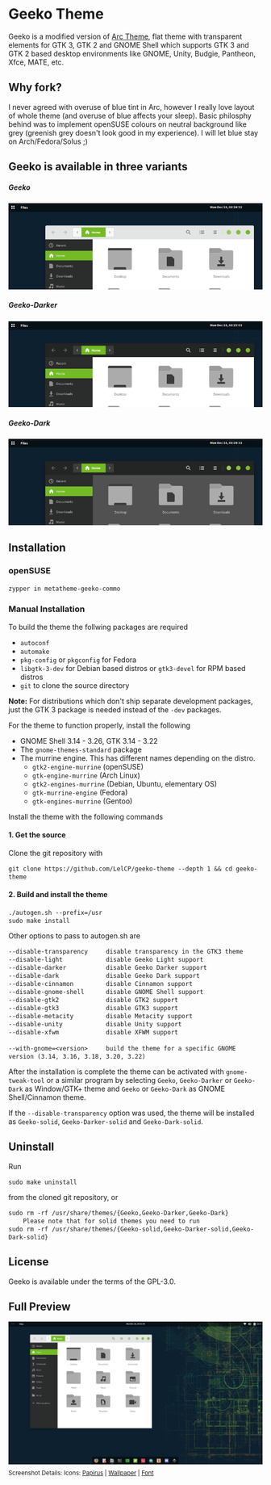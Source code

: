 # Geeko Theme

Geeko is a modified version of [Arc Theme](https://github.com/horst3180/Arc-theme), flat theme with transparent elements for GTK 3, GTK 2 and GNOME Shell which supports GTK 3 and GTK 2 based desktop environments like GNOME, Unity, Budgie, Pantheon, Xfce, MATE, etc.

## Why fork?

I never agreed with overuse of blue tint in Arc, however I really love layout of whole theme (and overuse of blue affects your sleep). Basic philosphy behind was to implement openSUSE colours on neutral background like grey (greenish grey doesn't look good in my experience). I will let blue stay on Arch/Fedora/Solus ;)

## Geeko is available in three variants 

##### Geeko

![A screenshot of the Geeko theme](/additions/screenshots/light.png)

##### Geeko-Darker

![A screenshot of the Geeko-Darker theme](/additions/screenshots/darker.png)

##### Geeko-Dark

![A screenshot of the Geeko-Dark theme](/additions/screenshots/dark.png)

## Installation

### openSUSE

`zypper in metatheme-geeko-commo`

### Manual Installation

To build the theme the follwing packages are required 
* `autoconf`
* `automake`
* `pkg-config` or `pkgconfig` for Fedora
* `libgtk-3-dev` for Debian based distros or `gtk3-devel` for RPM based distros
* `git` to clone the source directory

**Note:** For distributions which don't ship separate development packages, just the GTK 3 package is needed instead of the `-dev` packages.

For the theme to function properly, install the following
* GNOME Shell 3.14 - 3.26, GTK 3.14 - 3.22
* The `gnome-themes-standard` package
* The murrine engine. This has different names depending on the distro.
  * `gtk2-engine-murrine` (openSUSE)
  * `gtk-engine-murrine` (Arch Linux)
  * `gtk2-engines-murrine` (Debian, Ubuntu, elementary OS)
  * `gtk-murrine-engine` (Fedora)
  * `gtk-engines-murrine` (Gentoo)

Install the theme with the following commands

#### 1. Get the source

Clone the git repository with

    git clone https://github.com/LelCP/geeko-theme --depth 1 && cd geeko-theme

#### 2. Build and install the theme

    ./autogen.sh --prefix=/usr
    sudo make install

Other options to pass to autogen.sh are

    --disable-transparency     disable transparency in the GTK3 theme
    --disable-light            disable Geeko Light support
    --disable-darker           disable Geeko Darker support
    --disable-dark             disable Geeko Dark support
    --disable-cinnamon         disable Cinnamon support
    --disable-gnome-shell      disable GNOME Shell support
    --disable-gtk2             disable GTK2 support
    --disable-gtk3             disable GTK3 support
    --disable-metacity         disable Metacity support
    --disable-unity            disable Unity support
    --disable-xfwm             disable XFWM support

    --with-gnome=<version>     build the theme for a specific GNOME version (3.14, 3.16, 3.18, 3.20, 3.22)

After the installation is complete the theme can be activated with `gnome-tweak-tool` or a similar program by selecting `Geeko`, `Geeko-Darker` or `Geeko-Dark` as Window/GTK+ theme and `Geeko` or `Geeko-Dark` as GNOME Shell/Cinnamon theme.

If the `--disable-transparency` option was used, the theme will be installed as `Geeko-solid`, `Geeko-Darker-solid` and `Geeko-Dark-solid`.

## Uninstall

Run

    sudo make uninstall

from the cloned git repository, or

    sudo rm -rf /usr/share/themes/{Geeko,Geeko-Darker,Geeko-Dark}
        Please note that for solid themes you need to run
    sudo rm -rf /usr/share/themes/{Geeko-solid,Geeko-Darker-solid,Geeko-Dark-solid}

## License
Geeko is available under the terms of the GPL-3.0.

## Full Preview
![A full screenshot of the Geeko theme](/additions/screenshots/main.png)
<sub>Screenshot Details: Icons: [Papirus](https://github.com/PapirusDevelopmentTeam/papirus-icon-theme) | [Wallpaper](https://github.com/openSUSE/branding/tree/tumbleweed/raw-theme-drop) | [Font](https://github.com/adobe-fonts/source-sans-pro) </sub>
